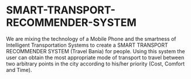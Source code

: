 # SMART-TRANSPORT-RECOMMENDER-SYSTEM
We are mixing the technology of a Mobile Phone and the smartness of Intelligent Transportation Systems to create a SMART TRANSPORT RECOMMENDER SYSTEM (Travel Bania) for people. Using this system the user can obtain the most appropriate mode of transport to travel between two arbitrary points in the city according to his/her priority (Cost, Comfort and Time).
